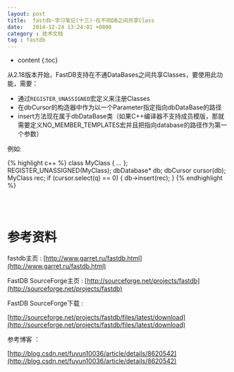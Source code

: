 ```yaml
---
layout: post
title:  fastdb-学习笔记(十三)-在不同DB之间共享Class
date:   2014-12-24 13:24:01 +0800
category : 技术文档
tag : fastdb
---
```


* content
{:toc}


从2.18版本开始，FastDB支持在不通DataBases之间共享Classes，要使用此功能，需要：

* 通过`REGISTER_UNASSIGNED`宏定义来注册Classes
* 在dbCursor的构造器中作为以一个Parameter指定指向dbDataBase的路径
* insert方法现在属于dbDataBase类（如果C++编译器不支持成员模版，那就需要定义NO_MEMBER_TEMPLATES宏并且把指向database的路径作为第一个参数）

例如:

{% highlight c++ %}
class MyClass {
    ...
};
REGISTER_UNASSIGNED(MyClass);
dbDatabase* db;
dbCursor<MyClass> cursor(db);
MyClass rec;
if (cursor.select(q) == 0) {
    db->insert(rec);
}
{% endhighlight %}

<br>
<br>

参考资料
=================================

fastdb主页 : [http://www.garret.ru/fastdb.html](http://www.garret.ru/fastdb.html)

FastDB SourceForge主页 : [http://sourceforge.net/projects/fastdb](http://sourceforge.net/projects/fastdb)

FastDB SourceForge下载 :

[http://sourceforge.net/projects/fastdb/files/latest/download](http://sourceforge.net/projects/fastdb/files/latest/download)

参考博客 ：

[http://blog.csdn.net/fuyun10036/article/details/8620542](http://blog.csdn.net/fuyun10036/article/details/8620542)